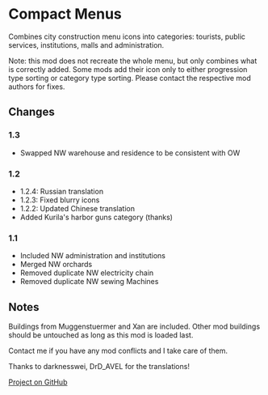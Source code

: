 # Compact Menus

Combines city construction menu icons into categories: tourists, public services, institutions, malls and administration.

Note: this mod does not recreate the whole menu, but only combines what is correctly added.
Some mods add their icon only to either progression type sorting or category type sorting.
Please contact the respective mod authors for fixes.

## Changes

### 1.3

- Swapped NW warehouse and residence to be consistent with OW

### 1.2

- 1.2.4: Russian translation
- 1.2.3: Fixed blurry icons
- 1.2.2: Updated Chinese translation
- Added Kurila's harbor guns category (thanks)

### 1.1

- Included NW administration and institutions
- Merged NW orchards
- Removed duplicate NW electricity chain
- Removed duplicate NW sewing Machines

## Notes

Buildings from Muggenstuermer and Xan are included.
Other mod buildings should be untouched as long as this mod is loaded last.

Contact me if you have any mod conflicts and I take care of them.

Thanks to darknesswei, DrD_AVEL for the translations!

[Project on GitHub](https://github.com/jakobharder/anno-1800-jakobs-mods)
